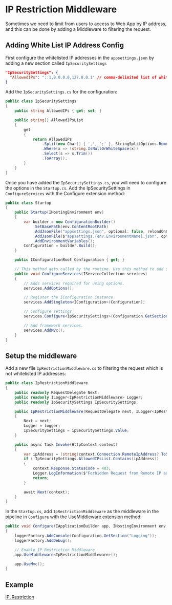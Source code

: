 # IP Restriction Middleware

Sometimes we need to limit from users to access to Web App by IP address, 
and this can be done by adding a Middleware to filtering the request.

## Adding White List IP Address Config

First configure the whitelisted IP addresses in the `appsettings.json` by adding a new section called `IpSecuritySettings`

```json
"IpSecuritySettings": {
  "AllowedIPs": "::1,0.0.0.0,127.0.0.1" // comma-delimited list of whitelisted IP addresses, seperator ',' or ';'
}
```

Add the `IpSecuritySettings.cs` for the configuration:

```cs
public class IpSecuritySettings
{
    public string AllowedIPs { get; set; }

    public string[] AllowedIPsList
    {
        get
        {
            return AllowedIPs
                .Split(new Char[] { ',', ';' }, StringSplitOptions.RemoveEmptyEntries)
                .Where(x => !string.IsNullOrWhiteSpace(x))
                .Select(s => s.Trim())
                .ToArray();
        }
    }
}
```

Once you have added the `IpSecuritySettings.cs`, you will need to configure the options in the `Startup.cs`.
Add the IpSecuritySettings in `ConfigureServices` with the Configure extension method:

```cs
public class Startup
{
    public Startup(IHostingEnvironment env)
    {
        var builder = new ConfigurationBuilder()
            .SetBasePath(env.ContentRootPath)
            .AddJsonFile("appsettings.json", optional: false, reloadOnChange: true)
            .AddJsonFile($"appsettings.{env.EnvironmentName}.json", optional: true)
            .AddEnvironmentVariables();
        Configuration = builder.Build();
    }

    public IConfigurationRoot Configuration { get; }

    // This method gets called by the runtime. Use this method to add services to the container.
    public void ConfigureServices(IServiceCollection services)
    {
        // Adds services required for using options.
        services.AddOptions();

        // Register the IConfiguration instance
        services.AddSingleton<IConfiguration>(Configuration);

        // Configure settings
        services.Configure<IpSecuritySettings>(Configuration.GetSection("IpSecuritySettings"));

        // Add framework services.
        services.AddMvc();
    }
}
```

## Setup the middleware

Add a new file `IpRestrictionMiddleware.cs` to filtering the request which is not whitelisted IP addresses:

```cs
public class IpRestrictionMiddleware
{
    public readonly RequestDelegate Next;
    public readonly ILogger<IpRestrictionMiddleware> Logger;
    public readonly IpSecuritySettings IpSecuritySettings;

    public IpRestrictionMiddleware(RequestDelegate next, ILogger<IpRestrictionMiddleware> logger, IOptions<IpSecuritySettings> ipSecuritySettings)
    {
        Next = next;
        Logger = logger;
        IpSecuritySettings = ipSecuritySettings.Value;
    }

    public async Task Invoke(HttpContext context)
    {
        var ipAddress = (string)context.Connection.RemoteIpAddress?.ToString();
        if (!IpSecuritySettings.AllowedIPsList.Contains(ipAddress))
        {
            context.Response.StatusCode = 403;
            Logger.LogInformation($"Forbidden Request from Remote IP address: {ipAddress}");
            return;
        }

        await Next(context);
    }
}
```

In the `Startup.cs`, add `IpRestrictionMiddleware` as the middleware in the pipeline in `Configure` with the UseMiddleware extension method:

```cs
public void Configure(IApplicationBuilder app, IHostingEnvironment env, ILoggerFactory loggerFactory)
{
    loggerFactory.AddConsole(Configuration.GetSection("Logging"));
    loggerFactory.AddDebug();

    // Enable IP Restriction Middleware
    app.UseMiddleware<IpRestrictionMiddleware>();

    app.UseMvc();
}
```

## Example

[IP_Restriction](https://github.com/nicholashew/aspnet-samples/tree/master/Middleware/IP_Restriction)